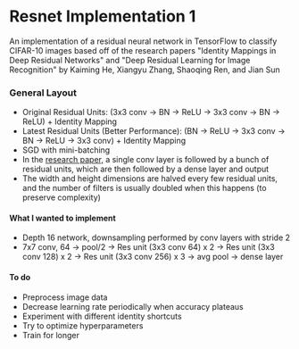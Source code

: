 # Resnet Implementation 1
An implementation of a residual neural network in TensorFlow to classify CIFAR-10 images based off of the research papers "Identity Mappings in Deep Residual Networks" and "Deep Residual Learning for Image Recognition" by Kaiming He, Xiangyu Zhang, Shaoqing Ren, and Jian Sun

### General Layout
- Original Residual Units: (3x3 conv -> BN -> ReLU -> 3x3 conv -> BN -> ReLU) + Identity Mapping
- Latest Residual Units (Better Performance): (BN -> ReLU -> 3x3 conv -> BN -> ReLU -> 3x3 conv) + Identity Mapping
- SGD with mini-batching 
- In the [research paper,](https://arxiv.org/pdf/1512.03385.pdf) a single conv layer is followed by a bunch of residual units, which are then followed by a dense layer and output
- The width and height dimensions are halved every few residual units, and the number of filters is usually doubled when this happens (to preserve complexity)
#### What I wanted to implement
- Depth 16 network, downsampling performed by conv layers with stride 2
- 7x7 conv, 64 -> pool/2 -> Res unit (3x3 conv 64) x 2 -> Res unit (3x3 conv 128) x 2 -> Res unit (3x3 conv 256) x 3 -> avg pool -> dense layer
#### To do
- Preprocess image data 
- Decrease learning rate periodically when accuracy plateaus 
- Experiment with different identity shortcuts 
- Try to optimize hyperparameters
- Train for longer

